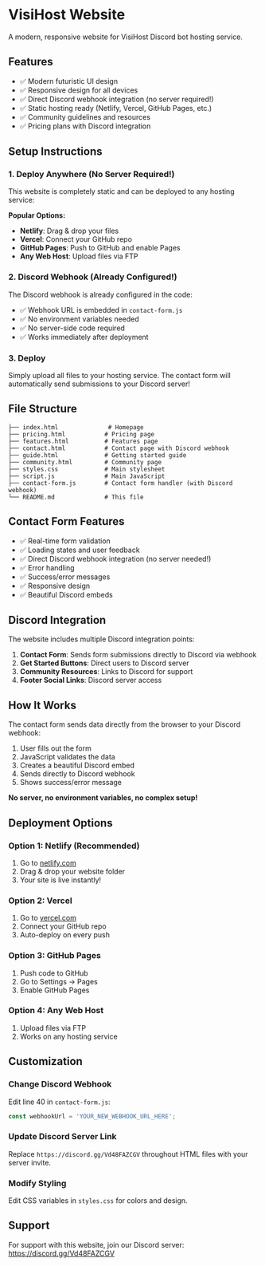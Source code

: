 # VisiHost Website

A modern, responsive website for VisiHost Discord bot hosting service.

## Features

- ✅ Modern futuristic UI design
- ✅ Responsive design for all devices
- ✅ Direct Discord webhook integration (no server required!)
- ✅ Static hosting ready (Netlify, Vercel, GitHub Pages, etc.)
- ✅ Community guidelines and resources
- ✅ Pricing plans with Discord integration

## Setup Instructions

### 1. Deploy Anywhere (No Server Required!)

This website is completely static and can be deployed to any hosting service:

**Popular Options:**
- **Netlify**: Drag & drop your files
- **Vercel**: Connect your GitHub repo
- **GitHub Pages**: Push to GitHub and enable Pages
- **Any Web Host**: Upload files via FTP

### 2. Discord Webhook (Already Configured!)

The Discord webhook is already configured in the code:
- ✅ Webhook URL is embedded in `contact-form.js`
- ✅ No environment variables needed
- ✅ No server-side code required
- ✅ Works immediately after deployment

### 3. Deploy

Simply upload all files to your hosting service. The contact form will automatically send submissions to your Discord server!

## File Structure

```
├── index.html              # Homepage
├── pricing.html           # Pricing page
├── features.html          # Features page
├── contact.html           # Contact page with Discord webhook
├── guide.html             # Getting started guide
├── community.html         # Community page
├── styles.css             # Main stylesheet
├── script.js              # Main JavaScript
├── contact-form.js        # Contact form handler (with Discord webhook)
└── README.md              # This file
```

## Contact Form Features

- ✅ Real-time form validation
- ✅ Loading states and user feedback
- ✅ Direct Discord webhook integration (no server needed!)
- ✅ Error handling
- ✅ Success/error messages
- ✅ Responsive design
- ✅ Beautiful Discord embeds

## Discord Integration

The website includes multiple Discord integration points:

1. **Contact Form**: Sends form submissions directly to Discord via webhook
2. **Get Started Buttons**: Direct users to Discord server
3. **Community Resources**: Links to Discord for support
4. **Footer Social Links**: Discord server access

## How It Works

The contact form sends data directly from the browser to your Discord webhook:
1. User fills out the form
2. JavaScript validates the data
3. Creates a beautiful Discord embed
4. Sends directly to Discord webhook
5. Shows success/error message

**No server, no environment variables, no complex setup!**

## Deployment Options

### Option 1: Netlify (Recommended)
1. Go to [netlify.com](https://netlify.com)
2. Drag & drop your website folder
3. Your site is live instantly!

### Option 2: Vercel
1. Go to [vercel.com](https://vercel.com)
2. Connect your GitHub repo
3. Auto-deploy on every push

### Option 3: GitHub Pages
1. Push code to GitHub
2. Go to Settings → Pages
3. Enable GitHub Pages

### Option 4: Any Web Host
1. Upload files via FTP
2. Works on any hosting service

## Customization

### Change Discord Webhook
Edit line 40 in `contact-form.js`:
```javascript
const webhookUrl = 'YOUR_NEW_WEBHOOK_URL_HERE';
```

### Update Discord Server Link
Replace `https://discord.gg/Vd48FAZCGV` throughout HTML files with your server invite.

### Modify Styling
Edit CSS variables in `styles.css` for colors and design.

## Support

For support with this website, join our Discord server: https://discord.gg/Vd48FAZCGV
